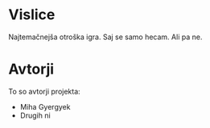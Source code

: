 # Vislice
Najtemačnejša otroška igra.
Saj se samo hecam.
Ali pa ne.

# Avtorji

To so avtorji projekta:

- Miha Gyergyek
- Drugih ni
